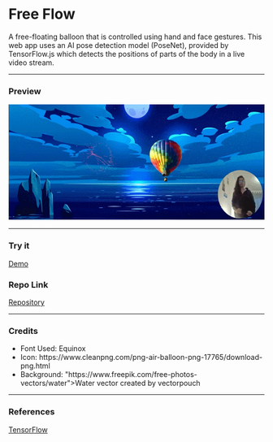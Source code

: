 # Free Flow
A free-floating balloon that is controlled using hand and face gestures. This web app uses an AI pose detection model (PoseNet), provided by TensorFlow.js which detects the positions of parts of the body in a live video stream.

***
### Preview
![sneek-peek](./media/demo.gif)

***

### Try it
[Demo](https://ms-load.github.io/free_flow/)

### Repo Link
[Repository](https://github.com/MS-load/free_flow)

***


### Credits
<ul>
<li>Font Used: Equinox</li>
<li>Icon: https://www.cleanpng.com/png-air-balloon-png-17765/download-png.html</li>
<li>Background: "https://www.freepik.com/free-photos-vectors/water">Water vector created by vectorpouch </li>
</ul>

***

### References
[TensorFlow](https://github.com/tensorflow)

